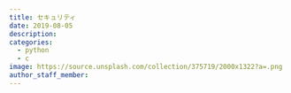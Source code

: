 ```yaml
---
title: セキュリティ
date: 2019-08-05
description: 
categories:
  - python
  - c
image: https://source.unsplash.com/collection/375719/2000x1322?a=.png
author_staff_member:
---
```


